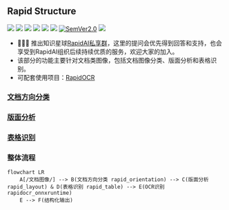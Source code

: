 ## Rapid Structure
<p align="left">
    <a href="https://swhl-rapidstructuredemo.hf.space" target="_blank"><img src="https://img.shields.io/badge/%F0%9F%A4%97-Online Demo-blue"></a>
    <a href=""><img src="https://img.shields.io/badge/Python->=3.6,<=3.11-aff.svg"></a>
    <a href=""><img src="https://img.shields.io/badge/OS-Linux%2C%20Win%2C%20Mac-pink.svg"></a>
    <a href="https://pepy.tech/project/rapid-layout"><img src="https://static.pepy.tech/personalized-badge/rapid-layout?period=total&units=abbreviation&left_color=grey&right_color=blue&left_text=rapid-layout"></a>
    <a href="https://pepy.tech/project/rapid-orientation"><img src="https://static.pepy.tech/personalized-badge/rapid-orientation?period=total&units=abbreviation&left_color=grey&right_color=blue&left_text=rapid-orientation"></a>
    <a href="https://pepy.tech/project/rapid-table"><img src="https://static.pepy.tech/personalized-badge/rapid-table?period=total&units=abbreviation&left_color=grey&right_color=blue&left_text=rapid-table"></a>
    <a href="https://semver.org/"><img alt="SemVer2.0" src="https://img.shields.io/badge/SemVer-2.0-brightgreen"></a>
    <a href="https://github.com/psf/black"><img src="https://img.shields.io/badge/code%20style-black-000000.svg"></a>
</p>

- 🎉🎉🎉 推出知识星球[RapidAI私享群](https://t.zsxq.com/0duLBZczw)，这里的提问会优先得到回答和支持，也会享受到RapidAI组织后续持续优质的服务，欢迎大家的加入。
- 该部分的功能主要针对文档类图像，包括文档图像分类、版面分析和表格识别。
- 可配套使用项目：[RapidOCR](https://github.com/RapidAI/RapidOCR)

### [文档方向分类](./docs/README_Orientation.md)
### [版面分析](./docs/README_Layout.md)
### [表格识别](./docs/README_Table.md)

### 整体流程
```mermaid
flowchart LR
    A[/文档图像/] --> B(文档方向分类 rapid_orientation) --> C(版面分析 rapid_layout) & D(表格识别 rapid_table) --> E(OCR识别 rapidocr_onnxruntime)
    E --> F(结构化输出)
```
